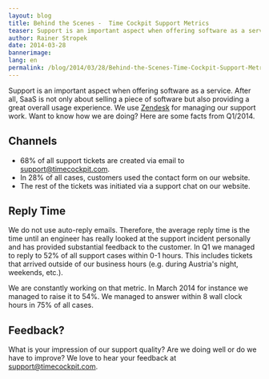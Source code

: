```yaml
---
layout: blog
title: Behind the Scenes -  Time Cockpit Support Metrics
teaser: Support is an important aspect when offering software as a service. We use Zendesk for managing our support work. Want to know how we are doing?
author: Rainer Stropek
date: 2014-03-28
bannerimage: 
lang: en
permalink: /blog/2014/03/28/Behind-the-Scenes-Time-Cockpit-Support-Metrics
---
```


<p xmlns="http://www.w3.org/1999/xhtml">Support is an important aspect when offering software as a service. After all, SaaS is not only about selling a piece of software but also providing a great overall usage experience. We use <a href="http://www.zendesk.com" target="_blank">Zendesk</a> for managing our support work. Want to know how we are doing? Here are some facts from Q1/2014.</p><h2 xmlns="http://www.w3.org/1999/xhtml">Channels</h2><ul xmlns="http://www.w3.org/1999/xhtml">
  <li>68% of all support tickets are created via email to <a href="mailto:support@timecockpit.com">support@timecockpit.com</a>.</li>
  <li>In 28% of all cases, customers used the contact form on our website.</li>
  <li>The rest of the tickets was initiated via a support chat on our website.</li>
</ul><h2 xmlns="http://www.w3.org/1999/xhtml">Reply Time
<br /></h2><p xmlns="http://www.w3.org/1999/xhtml">We do not use auto-reply emails. Therefore, the average reply time is the time until an engineer has really looked at the support incident personally and has provided substantial feedback to the customer. In Q1 we managed to reply to 52% of all support cases within 0-1 hours. This includes tickets that arrived outside of our business hours (e.g. during Austria's night, weekends, etc.).</p><p xmlns="http://www.w3.org/1999/xhtml">We are constantly working on that metric. In March 2014 for instance we managed to raise it to 54%. We managed to answer within 8 wall clock hours in 75% of all cases.</p><h2 xmlns="http://www.w3.org/1999/xhtml">Feedback?</h2><p xmlns="http://www.w3.org/1999/xhtml">What is your impression of our support quality? Are we doing well or do we have to improve? We love to hear your feedback at <a href="mailto:support@timecockpit.com">support@timecockpit.com</a>.</p>
